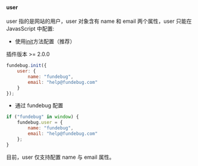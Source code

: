 #### user

user 指的是网站的用户，user 对象含有 name 和 email 两个属性，user 只能在 JavasScript 中配置:

-   使用[init](../api/init.md)方法配置（推荐）

插件版本 >= 2.0.0

```js
fundebug.init({
    user: {
        name: "fundebug",
        email: "help@fundebug.com"
    }
});
```

-   通过 fundebug 配置

```js
if ("fundebug" in window) {
    fundebug.user = {
        name: "fundebug",
        email: "help@fundebug.com"
    };
}
```

目前，user 仅支持配置 name 与 email 属性。
